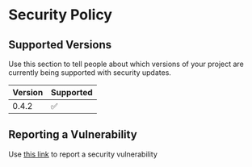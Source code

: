 # Security Policy

## Supported Versions

Use this section to tell people about which versions of your project are
currently being supported with security updates.

| Version | Supported          |
| ------- | ------------------ |
| 0.4.2   | :white_check_mark: |

## Reporting a Vulnerability

Use [this link](https://github.com/VSCPlays/Raw-Converter/security/advisories/new) to report a security vulnerability
